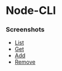 # Node-CLI

### Screenshots

- [List](https://ibb.co/V3H8V87)
- [Get](https://ibb.co/nmQDfSG)
- [Add](https://ibb.co/TBSkprH)
- [Remove](https://ibb.co/L6QBZ2P)
